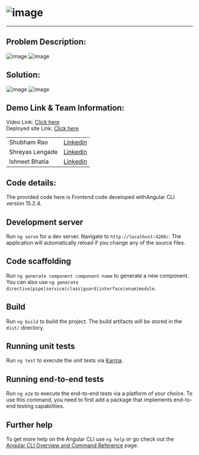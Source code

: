 # ![image](https://github.com/user-attachments/assets/3f19a801-b475-4715-a4dd-3d6fc204992f)
-------------------------------------------------------------------------------------------
## Problem Description:
![image](https://github.com/user-attachments/assets/64191349-2d91-448b-acd0-60e70fa02fa3)
![image](https://github.com/user-attachments/assets/f89435f5-1fe1-4a69-94bf-49a8dc2ae8bc)

## Solution:
![image](https://github.com/user-attachments/assets/9de319bb-aaf5-40ad-bac8-b779200688f7)
![image](https://github.com/user-attachments/assets/18eefe34-f922-4cf9-9f98-f8097443123a)

## Demo Link & Team Information:
Video Link: <a href="https://youtu.be/RdIQWBwR044">Click here</a><br>
Deployed site Link: <a href="https://ether-poc.cashapi.in/">Click here</a>
<table>
  <tr>
    <td>Shubham Rao</td>
    <td><a href="https://www.linkedin.com/in/shubham-rao-b26602168/">Linkedin</a></td>
  </tr>
  <tr>
     <td>Shreyas Lengade</td>
    <td><a href="https://www.linkedin.com/in/shreyas-lengade-6b32971a3/">Linkedin</a></td>
  </tr>
  <tr>
     <td>Ishneet Bhatia</td>
    <td><a href="https://www.linkedin.com/in/ishneet-bhatia/">Linkedin</a></td>
  </tr>
</table>

## Code details:
The provided code here is Frontend code developed withAngular CLI version 15.2.4.

## Development server

Run `ng serve` for a dev server. Navigate to `http://localhost:4200/`. The application will automatically reload if you change any of the source files.

## Code scaffolding

Run `ng generate component component-name` to generate a new component. You can also use `ng generate directive|pipe|service|class|guard|interface|enum|module`.

## Build

Run `ng build` to build the project. The build artifacts will be stored in the `dist/` directory.

## Running unit tests

Run `ng test` to execute the unit tests via [Karma](https://karma-runner.github.io).

## Running end-to-end tests

Run `ng e2e` to execute the end-to-end tests via a platform of your choice. To use this command, you need to first add a package that implements end-to-end testing capabilities.

## Further help

To get more help on the Angular CLI use `ng help` or go check out the [Angular CLI Overview and Command Reference](https://angular.io/cli) page.
 
